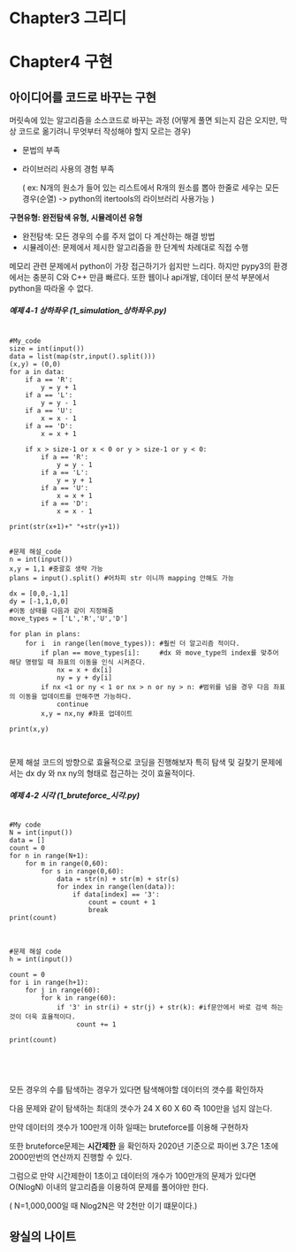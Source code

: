 # Chapter3 그리디




# Chapter4 구현
## 아이디어를 코드로 바꾸는 구현
  머릿속에 있는 알고리즘을 소스코드로 바꾸는 과정
  (어떻게 풀면 되는지 감은 오지만, 막상 코드로 옮기려니 무엇부터 작성해야 할지 모르는 경우)
  * 문법의 부족
  * 라이브러리 사용의 경험 부족
  
    ( ex: N개의 원소가 들어 있는 리스트에서 R개의 원소를 뽑아 한줄로 세우는 모든 경우(순열) -> python의 itertools의 라이브러리 사용가능 )
  
  **구현유형: 완전탐색 유형, 시뮬레이션 유형**
  * 완전탐색: 모든 경우의 수를 주저 없이 다 계산하는 해결 방법
  * 시뮬레이션: 문제에서 제시한 알고리즘을 한 단계씩 차례대로 직접 수행
  
  메모리 관련 문제에서 python이 가장 접근하기가 쉽지만 느리다. 하지만 pypy3의 환경에서는 충분히 C와 C++ 만큼 빠르다.
  또한 웹이나 api개발, 데이터 분석 부분에서 python을 따라올 수 없다.
  
##### 예제 4-1 상하좌우 (1_simulation_상하좌우.py)
  <pre>
  <code>
#My_code
size = int(input())
data = list(map(str,input().split()))
(x,y) = (0,0)
for a in data:
    if a == 'R':
        y = y + 1
    if a == 'L':
        y = y - 1
    if a == 'U':
        x = x - 1
    if a == 'D':
        x = x + 1

    if x > size-1 or x < 0 or y > size-1 or y < 0:
        if a == 'R':
            y = y - 1
        if a == 'L':
            y = y + 1
        if a == 'U':
            x = x + 1
        if a == 'D':
            x = x - 1

print(str(x+1)+" "+str(y+1))
</code></pre>  
  
<pre><code>
#문제 해설_code
n = int(input())
x,y = 1,1 #중괄호 생략 가능
plans = input().split() #어차피 str 이니까 mapping 안해도 가능

dx = [0,0,-1,1]
dy = [-1,1,0,0]
#이동 상태를 다음과 같이 지정해줌
move_types = ['L','R','U','D']

for plan in plans:
    for i  in range(len(move_types)): #훨씬 더 알고리즘 적이다.
        if plan == move_types[i]:     #dx 와 move_type의 index를 맞추어 해당 명령일 때 좌표의 이동을 인식 시켜준다.
            nx = x + dx[i]
            ny = y + dy[i]
        if nx <1 or ny < 1 or nx > n or ny > n: #범위를 넘을 경우 다음 좌표의 이동을 업데이트를 안해주면 가능하다.
            continue
        x,y = nx,ny #좌표 업데이트 

print(x,y)


</code></pre>  

   문제 해설 코드의 방향으로 효율적으로 코딩을 진행해보자
   특히 탐색 및 길찾기 문제에서는 dx dy 와 nx ny의 형태로 접근하는 것이 효율적이다.
   
##### 예제 4-2 시각 (1_bruteforce_시각.py)
   <pre><code>
#My code
N = int(input())
data = []
count = 0
for n in range(N+1):
    for m in range(0,60):
        for s in range(0,60):
            data = str(n) + str(m) + str(s)
            for index in range(len(data)):
                if data[index] == '3':
                    count = count + 1
                    break
print(count)
   </code></pre>
   
   <pre>
   <code>
#문제 해설 code
h = int(input())

count = 0
for i in range(h+1):
    for j in range(60):
        for k in range(60):
            if '3' in str(i) + str(j) + str(k): #if문안에서 바로 검색 하는 것이 더욱 효율적이다. 
                 count += 1
                
print(count)   
   
   
   </code>
   </pre>
   
   모든 경우의 수를 탐색하는 경우가 있다면 탐색해야할 데이터의 갯수를 확인하자 
   
   다음 문제와 같이 탐색하는 최대의 갯수가 24 X 60 X 60 즉 100만을 넘지 않는다. 
   
   만약 데이터의 갯수가 100만개 이하 일때는 bruteforce를 이용해 구현하자 
   
   또한 bruteforce문제는 **시간제한** 을 확인하자 2020년 기준으로 파이썬 3.7은 1초에 2000만번의 연산까지 진행할 수 있다.
   
   그럼으로 만약 시간제한이 1초이고 데이터의 개수가 100만개의 문제가 있다면 O(NlogN) 이내의 알고리즘을 이용하여 문제를 풀어야만 한다.
   
   ( N=1,000,000일 때 Nlog2N은 약 2천만 이기 떄문이다.) 
   

## 왕실의 나이트 
   
   
   